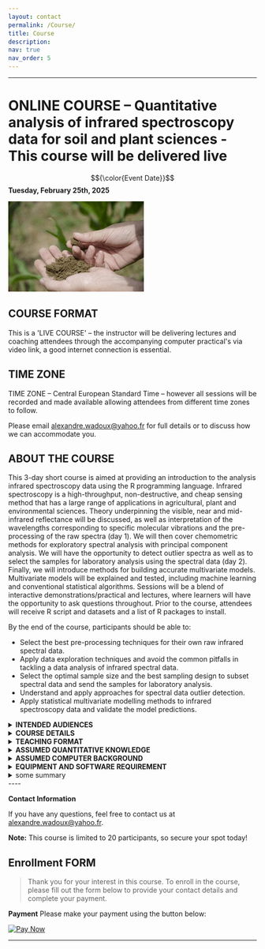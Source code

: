 ```yaml
---
layout: contact
permalink: /Course/
title: Course
description: 
nav: true
nav_order: 5
---
```


----
# ONLINE COURSE – **Quantitative analysis of infrared spectroscopy data for soil and plant sciences** - This course will be delivered live

$${\color{Event Date}}$$
**Tuesday, February 25th, 2025**

![Alt Text](assets/img/myGIF_course.gif)

## COURSE FORMAT
This is a  'LIVE COURSE' – the instructor will be delivering lectures and coaching attendees through the accompanying computer practical's via video link, a good internet connection is essential.

## TIME ZONE
TIME ZONE – Central European Standard Time – however all sessions will be recorded and made available allowing attendees from different time zones to follow.

Please email [alexandre.wadoux@yahoo.fr](mailto:alexandre.wadoux@yahoo.fr) for full details or to discuss how we can accommodate you.

## ABOUT THE COURSE

This 3-day short course is aimed at providing an introduction to the analysis infrared spectroscopy data using the R programming language. Infrared spectroscopy is a high-throughput, non-destructive, and cheap sensing method that has a large range of applications in agricultural, plant and environmental sciences. Theory underpinning the visible, near and mid-infrared reflectance will be discussed, as well as interpretation of the wavelengths corresponding to specific molecular vibrations and the pre-processing of the raw spectra (day 1). We will then cover chemometric methods for exploratory spectral analysis with principal component analysis. We will have the opportunity to detect outlier spectra as well as to select the samples for laboratory analysis using the spectral data (day 2).  Finally, we will introduce methods for building accurate multivariate models. Multivariate models will be explained and tested, including machine learning and conventional statistical algorithms. Sessions will be a blend of interactive demonstrations/practical and lectures, where learners will have the opportunity to ask questions throughout. Prior to the course, attendees will receive R script and datasets and a list of R packages to install.

By the end of the course, participants should be able to:

* Select the best pre-processing techniques for their own raw infrared spectral data.
* Apply data exploration techniques and avoid the common pitfalls in tackling a data analysis of infrared spectral data.
* Select the optimal sample size and the best sampling design to subset spectral data and send the samples for laboratory analysis.
* Understand and apply approaches for spectral data outlier detection.
* Apply statistical multivariate modelling methods to infrared spectroscopy data and validate the model predictions.

<details>
<summary><b>INTENDED AUDIENCES</b></summary>
	<pre style="background: #d6d2d2;color:black;
            padding:5px; font-size: 14px;">
this is a test 
- another test
- another test </pre>
</details>

<details>
<summary><b>COURSE DETAILS</b></summary>
	<pre style="background: #d6d2d2;color:black;
            padding:5px; font-size: 14px;">
this is a test 
- another test
- another test </pre>
</details>

<details>
<summary><b>TEACHING FORMAT</b></summary>
	<pre style="background: #d6d2d2;color:black;
            padding:5px; font-size: 14px;">
this is a test 
- another test
- another test </pre>
</details>

<details>
<summary><b>ASSUMED QUANTITATIVE KNOWLEDGE</b></summary>
	<pre style="background: #d6d2d2;color:black;
            padding:5px; font-size: 14px;">
this is a test 
- another test
- another test </pre>
</details>

<details>
<summary><b>ASSUMED COMPUTER BACKGROUND</b></summary>
	<pre style="background: #d6d2d2;color:black;
            padding:5px; font-size: 14px;">
this is a test 
- another test
- another test </pre>
</details>

<details>
<summary><b>EQUIPMENT AND SOFTWARE REQUIREMENT</b></summary>
	<pre style="background: #d6d2d2;color:black;
            padding:5px; font-size: 14px;">
this is a test 
- another test
- another test </pre>
</details>


<details>
<summary>some summary</summary>
A list
- Another list item
- another
	- Another list item

</details>
----

**Contact Information**

If you have any questions, feel free to contact us at [alexandre.wadoux@yahoo.fr](mailto:alexandre.wadoux@yahoo.fr).

**Note:** This course is limited to 20 participants, so secure your spot today!

## Enrollment FORM

> Thank you for your interest in this course. To enroll in the course, please fill out the form below to provide your contact details and complete your payment.

**Payment**
Please make your payment using the button below:

[![Pay Now](https://via.placeholder.com/150x50?text=Pay+Now)](https://www.nature.com/articles/s41598-021-85639-y)



---
